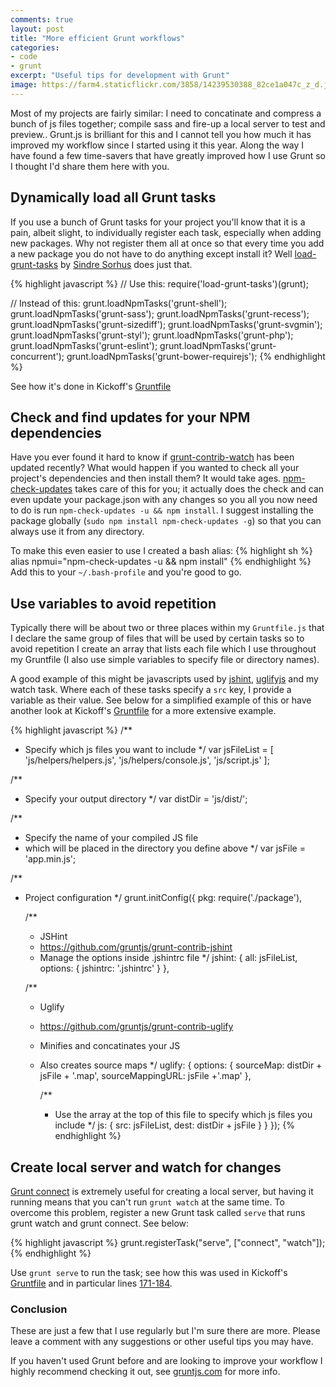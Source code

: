 ```yaml
---
comments: true
layout: post
title: "More efficient Grunt workflows"
categories:
- code
- grunt
excerpt: "Useful tips for development with Grunt"
image: https://farm4.staticflickr.com/3858/14239530388_82ce1a047c_z_d.jpg
---
```

Most of my projects are fairly similar: I need to concatinate and compress a bunch of js files together; compile sass and fire-up a local server to test and preview.. Grunt.js is brilliant for this and I cannot tell you how much it has improved my workflow since I started using it this year. Along the way I have found a few time-savers that have greatly improved how I use Grunt so I thought I'd share them here with you.

## Dynamically load all Grunt tasks

If you use a bunch of Grunt tasks for your project you'll know that it is a pain, albeit slight, to individually register each task, especially when adding new packages. Why not register them all at once so that every time you add a new package you do not have to do anything except install it? Well [load-grunt-tasks](https://github.com/sindresorhus/load-grunt-tasks) by [Sindre Sorhus](https://github.com/sindresorhus/) does just that.

{% highlight javascript %}
// Use this:
require('load-grunt-tasks')(grunt);

// Instead of this:
grunt.loadNpmTasks('grunt-shell');
grunt.loadNpmTasks('grunt-sass');
grunt.loadNpmTasks('grunt-recess');
grunt.loadNpmTasks('grunt-sizediff');
grunt.loadNpmTasks('grunt-svgmin');
grunt.loadNpmTasks('grunt-styl');
grunt.loadNpmTasks('grunt-php');
grunt.loadNpmTasks('grunt-eslint');
grunt.loadNpmTasks('grunt-concurrent');
grunt.loadNpmTasks('grunt-bower-requirejs');
{% endhighlight %}

See how it's done in Kickoff's [Gruntfile](https://github.com/tmwagency/kickoff/blob/master/Gruntfile.js#L226)

## Check and find updates for your NPM dependencies

Have you ever found it hard to know if [grunt-contrib-watch](https://github.com/gruntjs/grunt-contrib-watch) has been updated recently? What would happen if you wanted to check all your project's dependencies and then install them? It would take ages. [npm-check-updates](https://npmjs.org/package/npm-check-updates) takes care of this for you; it actually does the check and can even update your package.json with any changes so you all you now need to do is run `npm-check-updates -u && npm install`. I suggest installing the package globally (`sudo npm install npm-check-updates -g`) so that you can always use it from any directory.

To make this even easier to use I created a bash alias:
{% highlight sh %}
alias npmui="npm-check-updates -u && npm install"
{% endhighlight %}
Add this to your `~/.bash-profile` and you're good to go.

## Use variables to avoid repetition
Typically there will be about two or three places within my `Gruntfile.js` that I declare the same group of files that will be used by certain tasks so to avoid repetition I create an array that lists each file which I use throughout my Gruntfile (I also use simple variables to specify file or directory names).

A good example of this might be javascripts used by [jshint](https://github.com/gruntjs/grunt-contrib-jshint), [uglifyjs](https://github.com/gruntjs/grunt-contrib-uglify) and my watch task. Where each of these tasks specify a `src` key, I provide a variable as their value. See below for a simplified example of this or have another look at Kickoff's [Gruntfile](https://github.com/tmwagency/kickoff/blob/master/Gruntfile.js) for a more extensive example.

{% highlight javascript %}
/**
 * Specify which js files you want to include
 */
var jsFileList = [
	'js/helpers/helpers.js',
	'js/helpers/console.js',
	'js/script.js'
];

/**
 * Specify your output directory
 */
var distDir = 'js/dist/';

/**
 * Specify the name of your compiled JS file
 * which will be placed in the directory you define above
 */
var jsFile = 'app.min.js';

/**
 * Project configuration
 */
grunt.initConfig({
	pkg: require('./package'),


	/**
	 * JSHint
	 * https://github.com/gruntjs/grunt-contrib-jshint
	 * Manage the options inside .jshintrc file
	 */
	jshint: {
		all: jsFileList,
		options: {
			jshintrc: '.jshintrc'
		}
	},

	/**
	 * Uglify
	 * https://github.com/gruntjs/grunt-contrib-uglify
	 * Minifies and concatinates your JS
	 * Also creates source maps
	 */
	uglify: {
		options: {
			sourceMap: distDir + jsFile + '.map',
			sourceMappingURL: jsFile +'.map'
		},

		/**
		 * Use the array at the top of this file to specify which js files you include
		 */
		js: {
			src: jsFileList,
			dest: distDir + jsFile
		}
	}
});
{% endhighlight %}

## Create local server and watch for changes
[Grunt connect](https://github.com/iammerrick/grunt-connect) is extremely useful for creating a local server, but having it running means that you can't run `grunt watch` at the same time. To overcome this problem, register a new Grunt task called `serve` that runs grunt watch and grunt connect. See below:

{% highlight javascript %}
grunt.registerTask("serve", ["connect", "watch"]);
{% endhighlight %}

Use `grunt serve` to run the task; see how this was used in Kickoff's [Gruntfile](https://github.com/tmwagency/kickoff/blob/master/Gruntfile.js#L263) and in particular lines [171-184](https://github.com/tmwagency/kickoff/blob/master/Gruntfile.js#L171-L184).

### Conclusion
These are just a few that I use regularly but I'm sure there are more. Please leave a comment with any suggestions or other useful tips you may have.

If you haven't used Grunt before and are looking to improve your workflow I highly recommend checking it out, see [gruntjs.com](http://gruntjs.com) for more info.
